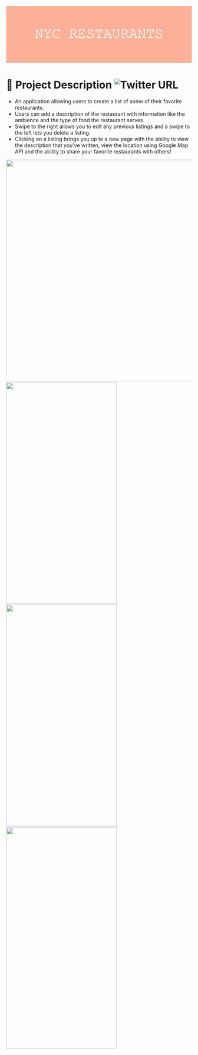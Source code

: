 ![](https://github.com/196Sebastian/nyc-restaurants/blob/main/NYC_RESTAURANTS.png) 

# 🌟 Project Description ![Twitter URL](https://img.shields.io/twitter/url?style=social&url=https%3A%2F%2Ftwitter.com%2F196Sebastian)
- An application allowing users to create a list of some of their favorite restaurants.
- Users can add a description of the restaurant with information like the ambience and the type of food the restaurant serves. 
- Swipe to the right allows you to edit any previous listings and a swipe to the left lets you delete a listing.
- Clicking on a listing brings you up to a new page with the ability to view the description that you've written, view the location 
using Google Map API and the ability to share your favorite restaurants with others!

<img src="https://user-images.githubusercontent.com/87108242/153086504-0c1ae538-ddc9-4cb4-a336-d1346391180d.png" width="850" height="600">


<img src="https://user-images.githubusercontent.com/87108242/152793325-69823cd5-ce2d-4797-81ec-dff8fa745ab2.PNG" width="300" height="600">
<img src="https://user-images.githubusercontent.com/87108242/152793327-8ed5610c-a354-4192-8962-e88bc060b48a.PNG" width="300" height="600"><img src="https://user-images.githubusercontent.com/87108242/152793313-b46d4a33-87f1-4750-9c10-6455221efea2.PNG" width="300" height="600">

